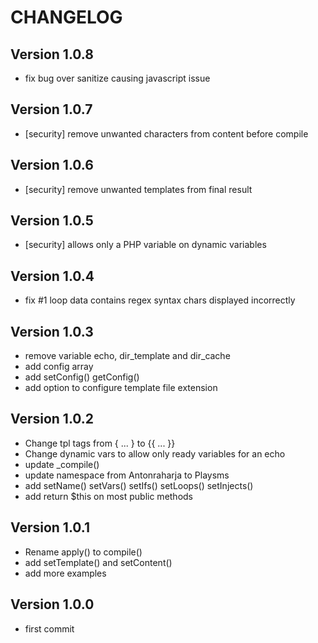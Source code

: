 CHANGELOG
=========

Version 1.0.8
-------------

* fix bug over sanitize causing javascript issue

Version 1.0.7
-------------

* [security] remove unwanted characters from content before compile

Version 1.0.6
-------------

* [security] remove unwanted templates from final result

Version 1.0.5
-------------

* [security] allows only a PHP variable on dynamic variables

Version 1.0.4
-------------

* fix #1 loop data contains regex syntax chars displayed incorrectly

Version 1.0.3
-------------

* remove variable echo, dir_template and dir_cache
* add config array
* add setConfig() getConfig()
* add option to configure template file extension

Version 1.0.2
-------------

* Change tpl tags from { ... } to {{ ... }}
* Change dynamic vars to allow only ready variables for an echo
* update _compile()
* update namespace from Antonraharja to Playsms
* add setName() setVars() setIfs() setLoops() setInjects()
* add return $this on most public methods

Version 1.0.1
-------------

* Rename apply() to compile()
* add setTemplate() and setContent()
* add more examples

Version 1.0.0
-------------

* first commit
